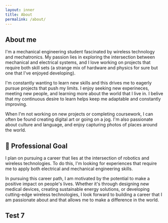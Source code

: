 ```yaml
---
layout: inner
title: About
permalink: /about/
---
```


## About me 
I'm a mechanical engineering student fascinated by wireless technology and mechatronics. My passion lies in exploring the intersection between mechanical and electrical systems, and I love working on projects that require both skill sets (a strange mix of hardware and physics for sure but one that I've enjoyed developing).

I'm constantly wanting to learn new skills and this drives me to eagerly pursue projects that push my limits. I enjoy seeking new experineces, meeting new people, and learning more about the world that I live in. I belive that my continuous desire to learn helps keep me adaptable and constantly improving.

When I'm not working on new projects or completing coursework, I can often be found creating digital art or going on a jog. I'm also passionate about culture and language, and enjoy capturing photos of places around the world.

## 🚀 Professional Goal

I plan on pursuing a career that lies at the intersection of robotics and wireless technologies. To do this, I'm looking for experiences that require me to apply both electrical and mechanical engineering skills. 

In pursuing this career path, I am motivated by the potential to make a positive impact on people's lives. Whether it's through designing new medical devices, creating sustainable energy solutions, or developing cutting-edge wireless technologies, I look forward to building a career that I am passionate about and that allows me to make a difference in the world.

## Test 7